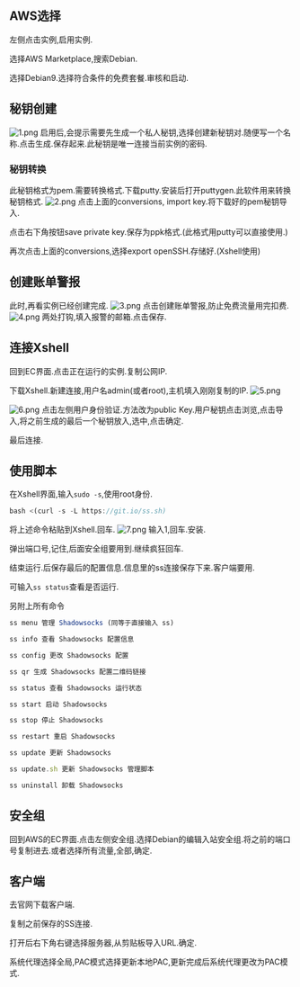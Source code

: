 ## AWS选择
左侧点击实例,启用实例.

选择AWS Marketplace,搜索Debian.

选择Debian9.选择符合条件的免费套餐.审核和启动.

## 秘钥创建
![1.png](https://i.loli.net/2021/01/13/lZkP3Uf9BMWKd4r.png)
启用后,会提示需要先生成一个私人秘钥,选择创建新秘钥对.随便写一个名称.点击生成.保存起来.此秘钥是唯一连接当前实例的密码.
### 秘钥转换
此秘钥格式为pem.需要转换格式.下载putty.安装后打开puttygen.此软件用来转换秘钥格式.
![2.png](https://i.loli.net/2021/01/13/NQcEA8h7HunlCmd.png)
点击上面的conversions, import key.将下载好的pem秘钥导入.

点击右下角按钮save private key.保存为ppk格式.(此格式用putty可以直接使用.)

再次点击上面的conversions,选择export openSSH.存储好.(Xshell使用)

## 创建账单警报
此时,再看实例已经创建完成.
![3.png](https://i.loli.net/2021/01/13/B87LmzVZy5wgMe3.png)
点击创建账单警报,防止免费流量用完扣费.
![4.png](https://i.loli.net/2021/01/13/CZIq9V41BTmsWna.png)
两处打钩,填入报警的邮箱.点击保存.

## 连接Xshell
回到EC界面.点击正在运行的实例.复制公网IP.

下载Xshell.新建连接,用户名admin(或者root),主机填入刚刚复制的IP.
![5.png](https://i.loli.net/2021/01/13/Ry43Y9gM8aeXSBd.png)

![6.png](https://i.loli.net/2021/01/13/JzPp1l4c3iVrkmE.png)
点击左侧用户身份验证.方法改为public Key.用户秘钥点击浏览,点击导入,将之前生成的最后一个秘钥放入,选中,点击确定.

最后连接.

## 使用脚本
在Xshell界面,输入`sudo -s`,使用root身份.

```js
bash <(curl -s -L https://git.io/ss.sh)
```
将上述命令粘贴到Xshell.回车.
![7.png](https://i.loli.net/2021/01/13/uFXItenh7WjcU8s.png)
输入1,回车.安装.

弹出端口号,记住,后面安全组要用到.继续疯狂回车.

结束运行.后保存最后的配置信息.信息里的ss连接保存下来.客户端要用.

可输入`ss status`查看是否运行.

另附上所有命令
```js
ss menu 管理 Shadowsocks (同等于直接输入 ss)

ss info 查看 Shadowsocks 配置信息

ss config 更改 Shadowsocks 配置

ss qr 生成 Shadowsocks 配置二维码链接

ss status 查看 Shadowsocks 运行状态

ss start 启动 Shadowsocks

ss stop 停止 Shadowsocks

ss restart 重启 Shadowsocks

ss update 更新 Shadowsocks

ss update.sh 更新 Shadowsocks 管理脚本

ss uninstall 卸载 Shadowsocks
```
## 安全组
回到AWS的EC界面.点击左侧安全组.选择Debian的编辑入站安全组.将之前的端口号复制进去.或者选择所有流量,全部,确定.
## 客户端
去官网下载客户端.

复制之前保存的SS连接.

打开后右下角右键选择服务器,从剪贴板导入URL.确定.

系统代理选择全局,PAC模式选择更新本地PAC,更新完成后系统代理更改为PAC模式.



